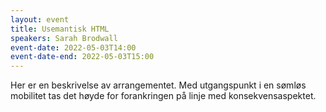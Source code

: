 ```yaml
---
layout: event
title: Usemantisk HTML
speakers: Sarah Brodwall
event-date: 2022-05-03T14:00
event-date-end: 2022-05-03T15:00
---
```

Her er en beskrivelse av arrangementet. Med utgangspunkt i en sømløs mobilitet tas det høyde for forankringen på linje med konsekvensaspektet.